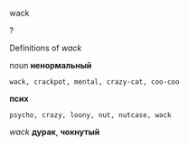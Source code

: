 wack

?


Definitions of _wack_

noun
**ненормальный**

    wack, crackpot, mental, crazy-cat, coo-coo
**псих**

    psycho, crazy, loony, nut, nutcase, wack

_wack_
**дурак**, **чокнутый**